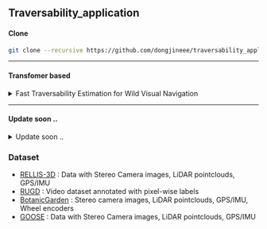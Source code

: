 ## Traversability_application
#### Clone
```bash
git clone --recursive https://github.com/dongjineee/traversability_application.git
```
---

#### Transfomer based
<details>
  <summary>Fast Traversability Estimation for Wild Visual Navigation</summary>
  
[![PDF](https://img.shields.io/badge/Paper-RSS--Proceedings-blue?logo=readme)](https://www.roboticsproceedings.org/rss19/p054.html)
[![arXiv](https://img.shields.io/badge/arXiv-2305.08510-b31b1b?logo=arXiv)](https://arxiv.org/abs/2305.08510)
[![GitHub](https://img.shields.io/badge/GitHub-Repository-lightgrey?logo=github)](https://github.com/leggedrobotics/wild_visual_navigation)

#### Package RUN
```bash
# Navigate to the docker folder and build the environment
cd traversability_application/wild_nav/wild_visual_navigation/docker
docker compose -f docker-compose-gui-nvidia.yaml build

# Start the container in detached mode
docker compose -f docker-compose-gui-nvidia.yaml up -d

# Access the running container's shell
docker compose -f docker-compose-gui-nvidia.yaml exec wvn_nvidia /bin/bash

# Run the initial setup script
source first_run.sh

roslaunch wild_visual_navigation_jackal sim.launch
roslaunch wild_visual_navigation_jackal wild_visual_navigation.launch

```
</details>

---

#### Update soon ..
<details>
  <summary>Update soon ..</summary>

### Follow the Footprints: Self-supervised Traversability Estimation for Off-road Vehicle Navigation based on Geometric and Visual Cues  
[![arXiv](https://img.shields.io/badge/arXiv-2402.15363-b31b1b?logo=arXiv)](https://arxiv.org/abs/2402.15363)
[![BibTeX](https://img.shields.io/badge/bibtex-Citation-blue)](./traversability-papers-2023-2024.bib#L60-L65) 
[![GitHub](https://img.shields.io/badge/GitHub-Repository-lightgrey?logo=github)](https://github.com/yurimjeon1892/FtFoot)

---

### Learning Self-Supervised Traversability With Navigation Experiences of Mobile Robots: A Risk-Aware Self-Training Approach  
[![BibTeX](https://img.shields.io/badge/bibtex-Citation-blue)](./traversability-papers-2023-2024.bib#L9-L15) 
[![GitHub](https://img.shields.io/badge/GitHub-Repository-lightgrey?logo=github)](https://github.com/Ikhyeon-Cho/LeSTA)

---

### Probabilistic Traversability Model for Risk-Aware Motion Planning in Off-Road Environments  
[![arXiv](https://img.shields.io/badge/arXiv-2210.00153-b31b1b?logo=arXiv)](https://arxiv.org/abs/2210.00153)
[![BibTeX](https://img.shields.io/badge/bibtex-Citation-blue)](./traversability-papers-2023-2024.bib#L67-L74) 
[![GitHub](https://img.shields.io/badge/GitHub-Repository-lightgrey?logo=github)](https://github.com/mit-acl/mppi_numba)

---

### WayFASTER: A Self-Supervised Traversability Prediction for Increased Navigation Awareness  
[![arXiv](https://img.shields.io/badge/arXiv-2402.00683-b31b1b?logo=arXiv)](https://arxiv.org/abs/2402.00683) 
[![BibTeX](https://img.shields.io/badge/bibtex-Citation-blue)](./traversability-papers-2023-2024.bib#L137-L142) 
[![GitHub](https://img.shields.io/badge/GitHub-Repository-lightgrey?logo=github)](https://github.com/matval/wayfaster)

---

### Gaussian Process-Based Traversability Analysis for Terrain Mapless Navigation  
[![arXiv](https://img.shields.io/badge/arXiv-2403.19010-b31b1b?logo=arXiv)](https://arxiv.org/abs/2403.19010) 
[![BibTeX](https://img.shields.io/badge/bibtex-Citation-blue)](./traversability-papers-2023-2024.bib#L144-L149) 
[![GitHub](https://img.shields.io/badge/GitHub-Repository-lightgrey?logo=github)](https://github.com/abeleinin/gp-navigation)

---

### These Maps are Made for Walking: Real-Time Terrain Property Estimation for Mobile Robots  
[![arXiv](https://img.shields.io/badge/arXiv-2205.12925-b31b1b?logo=arXiv)](https://arxiv.org/abs/2205.12925) 
[![BibTeX](https://img.shields.io/badge/bibtex-Citation-blue)](./terrain_traversability_analysis.bib#L184-L193) 
[![GitHub](https://img.shields.io/badge/GitHub-Repository-lightgrey?logo=github)](https://github.com/roahmlab/sel_map)

---

### GA-Nav: Efficient Terrain Segmentation for Robot Navigation in Unstructured Outdoor Environments  
[![arXiv](https://img.shields.io/badge/arXiv-2103.04233-b31b1b?logo=arXiv)](https://arxiv.org/abs/2103.04233) 
[![BibTeX](https://img.shields.io/badge/bibtex-Citation-blue)](./terrain_traversability_analysis.bib#L280-L289) 
[![GitHub](https://img.shields.io/badge/GitHub-Repository-lightgrey?logo=github)](https://github.com/rayguan97/GANav-offroad)

</details>

### Dataset
- [RELLIS-3D](https://www.unmannedlab.org/research/RELLIS-3D) : Data with Stereo Camera images, LiDAR pointclouds, GPS/IMU  
- [RUGD](http://rugd.vision/) : Video dataset annotated with pixel-wise labels
- [BotanicGarden](https://github.com/robot-pesg/BotanicGarden) : Stereo camera images, LiDAR pointclouds, GPS/IMU, Wheel encoders
- [GOOSE](https://goose-dataset.de/) : Data with Stereo Camera images, LiDAR pointclouds, GPS/IMU
